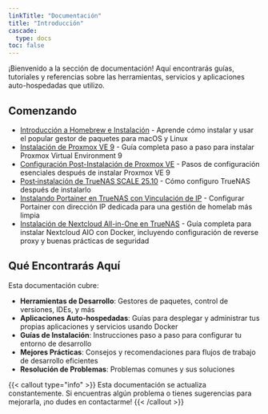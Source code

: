```yaml
---
linkTitle: "Documentación"
title: "Introducción"
cascade:
  type: docs
toc: false
---
```


¡Bienvenido a la sección de documentación! Aquí encontrarás guías, tutoriales y referencias sobre las herramientas, servicios y aplicaciones auto-hospedadas que utilizo.

## Comenzando

- [Introducción a Homebrew e Instalación](introduction-homebrew/) - Aprende cómo instalar y usar el popular gestor de paquetes para macOS y Linux
- [Instalación de Proxmox VE 9](proxmox-installation/) - Guía completa paso a paso para instalar Proxmox Virtual Environment 9
- [Configuración Post-Instalación de Proxmox VE](proxmox-post-installation/) - Pasos de configuración esenciales después de instalar Proxmox VE 9
- [Post‑instalación de TrueNAS SCALE 25.10](truenas-post-installation/) - Cómo configuro TrueNAS después de instalarlo
- [Instalando Portainer en TrueNAS con Vinculación de IP](portainer-installation/) - Configurar Portainer con dirección IP dedicada para una gestión de homelab más limpia
- [Instalación de Nextcloud All-in-One en TrueNAS](nextcloud/) - Guía completa para instalar Nextcloud AIO con Docker, incluyendo configuración de reverse proxy y buenas prácticas de seguridad

## Qué Encontrarás Aquí

Esta documentación cubre:

- **Herramientas de Desarrollo**: Gestores de paquetes, control de versiones, IDEs, y más
- **Aplicaciones Auto-hospedadas**: Guías para desplegar y administrar tus propias aplicaciones y servicios usando Docker
- **Guías de Instalación**: Instrucciones paso a paso para configurar tu entorno de desarrollo
- **Mejores Prácticas**: Consejos y recomendaciones para flujos de trabajo de desarrollo eficientes
- **Resolución de Problemas**: Problemas comunes y sus soluciones

{{< callout type="info" >}}
Esta documentación se actualiza constantemente. Si encuentras algún problema o tienes sugerencias para mejorarla, ¡no dudes en contactarme! 
{{< /callout >}}